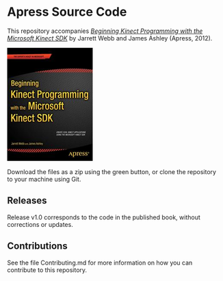 # Apress Source Code

This repository accompanies [*Beginning Kinect Programming with the Microsoft Kinect SDK*](http://www.apress.com/9781430241041) by Jarrett Webb and James Ashley (Apress, 2012).

![Cover image](9781430241041.jpg)

Download the files as a zip using the green button, or clone the repository to your machine using Git.

## Releases

Release v1.0 corresponds to the code in the published book, without corrections or updates.

## Contributions

See the file Contributing.md for more information on how you can contribute to this repository.
